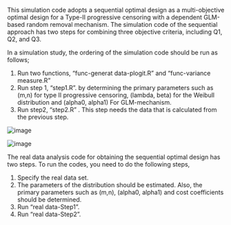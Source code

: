 

This simulation code adopts a sequential optimal design as a multi-objective optimal design for a Type-II progressive censoring with a dependent GLM-based random removal mechanism.
The simulation code of the sequential approach has two steps for combining three objective criteria, including Q1, Q2, and Q3.


In a simulation study, the ordering of the simulation code should be run as follows;
1.	Run two functions, “func-generat data-plogit.R” and “func-variance measure.R”
2.	Run step 1, “step1.R”.
by determining the primary parameters such as (m,n) for type II progressive censoring,
(lambda, beta) for the Weibull distribution and (alpha0, alpha1) For GLM-mechanism.
3.	Run step2, “step2.R” .
This step needs the data that is calculated from the previous step.


![image](https://github.com/hassantabar/Type-II-progressive-censoring-optimization/assets/145746409/588dc8f1-7d1f-4153-842f-b4d54299a9c7)



 ![image](https://github.com/hassantabar/Type-II-progressive-censoring-optimization/assets/145746409/40ce093b-4d17-4d34-8065-8e66c513aaec)


The real data analysis code for obtaining the sequential optimal design has two steps.  To run the codes, you need to do the following steps,
1.	Specify the real data set.
2.	The parameters of the  distribution should be estimated. Also, the primary parameters such as (m,n), (alpha0, alpha1) and cost coefficients should be determined. 
3.	Run “real data-Step1”. 
4.	Run “real data-Step2”. 

 
